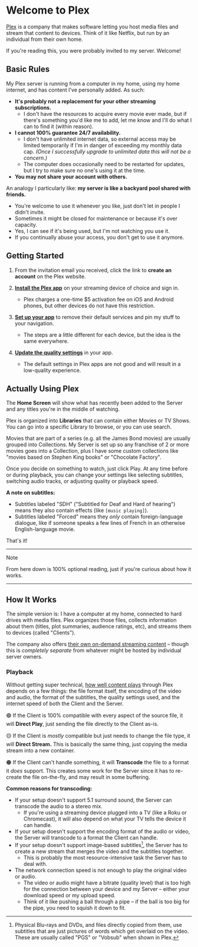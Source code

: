 # Welcome to Plex

[Plex](https://www.plex.tv/) is a company that makes software letting you host media files and stream that content to devices. Think of it like Netflix, but run by an individual from their own home.

If you're reading this, you were probably invited to my server. Welcome!

## Basic Rules
My Plex server is running from a computer in my home, using my home internet, and has content I've personally added. As such:

* **It's probably not a replacement for your other streaming subscriptions.**
  * I don't have the resources to acquire every movie ever made, but if there's something you'd like me to add, let me know and I'll do what I can to find it (within reason).
* **I cannot 100% guarantee 24/7 availability.**
  * I don't have unlimited internet data, so external access may be limited temporarily if I'm in danger of exceeding my monthly data cap. _(Once I successfully upgrade to unlimited data this will not be a concern.)_
  * The computer does occasionally need to be restarted for updates, but I try to make sure no one's using it at the time.
* **You may not share your account with others.**

An analogy I particularly like: **my server is like a backyard pool shared with friends.**
* You're welcome to use it whenever you like, just don't let in people I didn't invite.
* Sometimes it might be closed for maintenance or because it's over capacity.
* Yes, I can see if it's being used, but I'm not watching you use it.
* If you continually abuse your access, you don't get to use it anymore.

## Getting Started
1. From the invitation email you received, click the link to **create an account** on the Plex website.

2. **[Install the Plex app](https://www.plex.tv/apps-devices/)** on your streaming device of choice and sign in.
   * Plex charges a one-time $5 activation fee on iOS and Android phones, but other devices do not have this restriction.

3. **[Set up your app](https://mediaclients.wiki/en/Plex/Plex-Invite)** to remove their default services and pin my stuff to your navigation.
   * The steps are a little different for each device, but the idea is the same everywhere.

4. **[Update the quality settings](https://mediaclients.wiki/en/Plex#streaming-clients)** in your app.
   * The default settings in Plex apps are not good and will result in a low-quality experience.

## Actually Using Plex
The **Home Screen** will show what has recently been added to the Server and any titles you're in the middle of watching.

Plex is organized into **Libraries** that can contain either Movies or TV Shows. You can go into a specific Library to browse, or you can use search.

Movies that are part of a series (e.g. all the James Bond movies) are usually grouped into Collections. My Server is set up so any franchise of 2 or more movies goes into a Collection, plus I have some custom collections like "movies based on Stephen King books" or "Chocolate Factory".

Once you decide on something to watch, just click Play. At any time before or during playback, you can change your settings like selecting subtitles, switching audio tracks, or adjusting quality or playback speed.

**A note on subtitles:**
* Subtitles labeled "SDH" ("Subtitled for Deaf and Hard of hearing") means they also contain effects (like `[music playing]`).
* Subtitles labeled "Forced" means they _only_ contain foreign-language dialogue, like if someone speaks a few lines of French in an otherwise English-language movie.

That's it!

-----

> [!NOTE]
> From here down is 100% optional reading, just if you're curious about how it works.

-----

## How It Works

The simple version is: I have a computer at my home, connected to hard drives with media files. Plex organizes those files, collects information about them (titles, plot summaries, audience ratings, etc), and streams them to devices (called "Clients").

The company also offers [their own on-demand streaming content](https://watch.plex.tv/on-demand) – though this is _completely separate_ from whatever might be hosted by individual server owners.

### Playback
Without getting super technical, [how well content plays](https://support.plex.tv/articles/200430303-streaming-overview/) through Plex depends on a few things: the file format itself, the encoding of the video and audio, the format of the subtitles, the quality settings used, and the internet speed of both the Client and the Server.

🟢 If the Client is 100% compatible with every aspect of the source file, it will **Direct Play**, just sending the file directly to the Client as-is.

🟡 If the Client is _mostly_ compatible but just needs to change the file type, it will **Direct Stream.** This is basically the same thing, just copying the media stream into a new container.

🟠 If the Client can't handle something, it will **Transcode** the file to a format it _does_ support. This creates some work for the Server since it has to re-create the file on-the-fly, and may result in some buffering.

**Common reasons for transcoding:**
* If your setup doesn't support 5.1 surround sound, the Server can transcode the audio to a stereo mix.
  * If you're using a streaming device plugged into a TV (like a Roku or Chromecast), it will also depend on what your TV tells the device it can handle.
* If your setup doesn't support the encoding format of the audio or video, the Server will transcode to a format the Client can handle.
* If your setup doesn't support image-based subtitles[^1], the Server has to create a new stream that merges the video and the subtitles together.
  * This is probably the most resource-intensive task the Server has to deal with.
* The network connection speed is not enough to play the original video or audio.
  * The video or audio might have a bitrate (quality level) that is too high for the connection between your device and my Server – either your download speed or my upload speed.
  * Think of it like pushing a ball through a pipe – if the ball is too big for the pipe, you need to squish it down to fit.

[^1]: Physical Blu-rays and DVDs, and files directly copied from them, use subtitles that are just pictures of words which get overlaid on the video.
  These are usually called "PGS" or "Vobsub" when shown in Plex.

